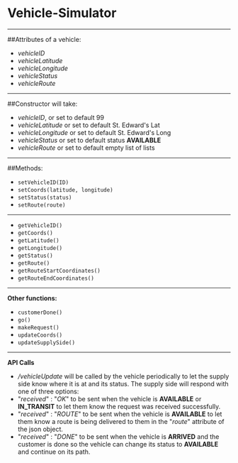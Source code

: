 # Vehicle-Simulator
---
##Attributes of a vehicle: 
* *vehicleID*
* *vehicleLatitude*
* *vehicleLongitude*
* *vehicleStatus*
* *vehicleRoute*
---
##Constructor will take:
* *vehicleID*, or set to default 99
* *vehicleLatitude* or set to default St. Edward's Lat
* *vehicleLongitude* or set to default St. Edward's Long
* *vehicleStatus* or set to default status **AVAILABLE**
* *vehicleRoute* or set to default empty list of lists
---
##Methods:
* `setVehicleID(ID)`
* `setCoords(latitude, longitude)`
* `setStatus(status)`
* `setRoute(route)`
---
* `getVehicleID()`
* `getCoords()`
* `getLatitude()`
* `getLongitude()`
* `getStatus()`
* `getRoute()`
* `getRouteStartCoordinates()`
* `getRouteEndCoordinates()`
---
**Other functions:**
* `customerDone()`
* `go()`
* `makeRequest()`
* `updateCoords()`
* `updateSupplySide()`
---
**API Calls**
* */vehicleUpdate* will be called by the vehicle periodically to let the supply side know where it is at and its status. The supply side will respond with one of three options: 
* "*received*" : "*OK*" to be sent when the vehicle is **AVAILABLE** or **IN_TRANSIT** to let them know the request was received successfully. 
* "*received*" : "*ROUTE*" to be sent when the vehicle is **AVAILABLE** to let them know a route is being delivered to them in the "*route*" attribute of the json object.
* "*received*" : "*DONE*" to be sent when the vehicle is **ARRIVED** and the customer is done so the vehicle can change its status to **AVAILABLE** and continue on its path.
